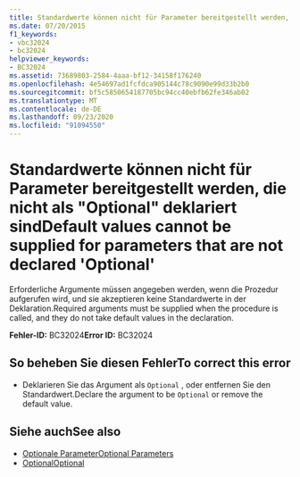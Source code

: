 ```yaml
---
title: Standardwerte können nicht für Parameter bereitgestellt werden, die nicht als "Optional" deklariert sind
ms.date: 07/20/2015
f1_keywords:
- vbc32024
- bc32024
helpviewer_keywords:
- BC32024
ms.assetid: 73689803-2584-4aaa-bf12-34158f176240
ms.openlocfilehash: 4e54697ad1fcfdca905144c78c9090e99d33b2b0
ms.sourcegitcommit: bf5c5850654187705bc94cc40ebfb62fe346ab02
ms.translationtype: MT
ms.contentlocale: de-DE
ms.lasthandoff: 09/23/2020
ms.locfileid: "91094550"
---
```

# <a name="default-values-cannot-be-supplied-for-parameters-that-are-not-declared-optional"></a><span data-ttu-id="c364f-102">Standardwerte können nicht für Parameter bereitgestellt werden, die nicht als "Optional" deklariert sind</span><span class="sxs-lookup"><span data-stu-id="c364f-102">Default values cannot be supplied for parameters that are not declared 'Optional'</span></span>

<span data-ttu-id="c364f-103">Erforderliche Argumente müssen angegeben werden, wenn die Prozedur aufgerufen wird, und sie akzeptieren keine Standardwerte in der Deklaration.</span><span class="sxs-lookup"><span data-stu-id="c364f-103">Required arguments must be supplied when the procedure is called, and they do not take default values in the declaration.</span></span>  
  
 <span data-ttu-id="c364f-104">**Fehler-ID:** BC32024</span><span class="sxs-lookup"><span data-stu-id="c364f-104">**Error ID:** BC32024</span></span>  
  
## <a name="to-correct-this-error"></a><span data-ttu-id="c364f-105">So beheben Sie diesen Fehler</span><span class="sxs-lookup"><span data-stu-id="c364f-105">To correct this error</span></span>  
  
- <span data-ttu-id="c364f-106">Deklarieren Sie das Argument als `Optional` , oder entfernen Sie den Standardwert.</span><span class="sxs-lookup"><span data-stu-id="c364f-106">Declare the argument to be `Optional` or remove the default value.</span></span>  
  
## <a name="see-also"></a><span data-ttu-id="c364f-107">Siehe auch</span><span class="sxs-lookup"><span data-stu-id="c364f-107">See also</span></span>

- [<span data-ttu-id="c364f-108">Optionale Parameter</span><span class="sxs-lookup"><span data-stu-id="c364f-108">Optional Parameters</span></span>](../programming-guide/language-features/procedures/optional-parameters.md)
- [<span data-ttu-id="c364f-109">Optional</span><span class="sxs-lookup"><span data-stu-id="c364f-109">Optional</span></span>](../language-reference/modifiers/optional.md)
